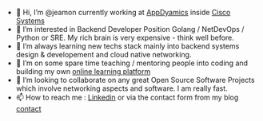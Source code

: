 - 👋 Hi, I’m @jeamon currently working at [AppDyamics](https://github.com/Appdynamics) inside [Cisco Systems](https://github.com/cisco)
- 👀 I’m interested in Backend Developer Position Golang / NetDevOps / Python or SRE. My rich brain is very expensive - think well before.
- 🌱 I’m always learning new techs stack mainly into backend systems design & developement and cloud native networking.
- 🌱 I’m on some spare time teaching / mentoring people into coding and building my own [online learning platform](https://learn.cloudmentor-scale.com)
- 💞️ I’m looking to collaborate on any great Open Source Software Projects which involve networking aspects and software. I am really fast. 
- 📫 How to reach me : [Linkedin](https://www.linkedin.com/in/jeromeamon/) or via the contact form from my blog [contact](https://blog.cloudmentor-scale.com/contact)

<!---
jeamon/jeamon is a ✨ special ✨ repository because its `README.md` (this file) appears on your GitHub profile.
You can click the Preview link to take a look at your changes.
--->

